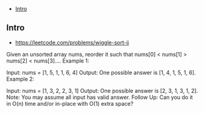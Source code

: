 - [Intro](#intro)

## Intro

- https://leetcode.com/problems/wiggle-sort-ii

Given an unsorted array nums, reorder it such that nums[0] < nums[1] > nums[2] < nums[3]....
Example 1:

Input: nums = [1, 5, 1, 1, 6, 4]
Output: One possible answer is [1, 4, 1, 5, 1, 6].
Example 2:

Input: nums = [1, 3, 2, 2, 3, 1]
Output: One possible answer is [2, 3, 1, 3, 1, 2].
Note:
You may assume all input has valid answer.
Follow Up:
Can you do it in O(n) time and/or in-place with O(1) extra space?